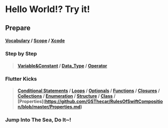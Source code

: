 Hello World!? Try it!
================

 Prepare
 -------------
  #### [Vocabulary](https://github.com/GSThecar/RulesOfSwiftComposition/blob/master/Vocabulary) / [Scope](https://github.com/GSThecar/RulesOfSwiftComposition/blob/master/Scope) / [Xcode](https://github.com/GSThecar/RulesOfSwiftComposition/blob/Xcode/Xcode)

### Step by Step
>#### [Variable&Constant](https://github.com/GSThecar/RulesOfSwiftComposition/commit/3f443b2934d8a0d4f7603f01cf6296b095b96ef5) / [Data_Type](https://github.com/GSThecar/RulesOfSwiftComposition/blob/master/Data_Type) / [Operator](https://github.com/GSThecar/RulesOfSwiftComposition/blob/master/Operator)

### Flutter Kicks 
>#### [Conditional Statements](https://github.com/GSThecar/RulesOfSwiftComposition/blob/master/Conditional%20Statements.md)  / [Loops](https://github.com/GSThecar/RulesOfSwiftComposition/blob/master/Loops.md) / [Optionals](https://github.com/GSThecar/RulesOfSwiftComposition/blob/master/Optionals.md) / [Functions](https://github.com/GSThecar/RulesOfSwiftComposition/blob/master/Functions.md) / [Closures](https://github.com/GSThecar/RulesOfSwiftComposition/blob/master/Closures.md) / [Collections](https://github.com/GSThecar/RulesOfSwiftComposition/blob/master/Collections.md) / [Enumeration](https://github.com/GSThecar/RulesOfSwiftComposition/blob/master/Enumeration.md) / [Structure](https://github.com/GSThecar/RulesOfSwiftComposition/blob/master/Structure.md) / [Class](https://github.com/GSThecar/RulesOfSwiftComposition/blob/master/Class.md) / [Properties[(https://github.com/GSThecar/RulesOfSwiftComposition/blob/master/Properties.md)

### Jump Into The Sea, Do It~!

